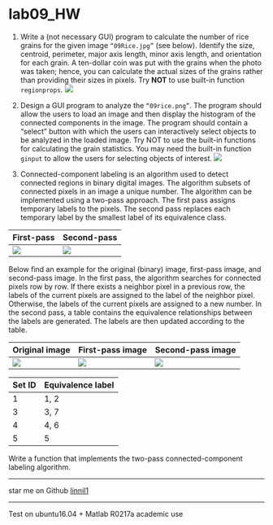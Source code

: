 # lab09_HW
1. Write a (not necessary GUI) program to calculate the number of rice grains for the given image `“09Rice.jpg”` (see below). Identify the size, centroid, perimeter, major axis length, minor axis length, and orientation for each grain. A ten-dollar coin was put with the grains when the photo was taken; hence, you can calculate the actual sizes of the grains rather than providing their sizes in pixels. Try **NOT** to use built-in function `regionprops`.
![](https://i.imgur.com/0TqmHa5.png)

2. Design a GUI program to analyze the `“09rice.png”`. The program should allow the users to load an image and then display the histogram of the connected components in the image. The program should contain a “select” button with which the users can interactively select objects to be analyzed in the loaded image. Try NOT to use the built-in functions for calculating the grain statistics. You may need the built-in function `ginput` to allow the users for selecting objects of interest.
![](https://i.imgur.com/nVWYfMz.png)

3. Connected-component labeling is an algorithm used to detect connected regions in binary digital images. The algorithm subsets of connected pixels in an image a unique number. The algorithm can be implemented using a two-pass approach. The first pass assigns temporary labels to the pixels. The second pass replaces each temporary label by the smallest label of its equivalence class.

| First-pass | Second-pass |
| -------- | -------- |
| ![](https://i.imgur.com/LftWzPJ.png) | ![](https://i.imgur.com/ogeAw7y.png) |

Below find an example for the original (binary) image, first-pass image, and second-pass image. In the first pass, the algorithm searches for connected pixels row by row. If there exists a neighbor pixel in a previous row, the labels of the current pixels are assigned to the label of the neighbor pixel. Otherwise, the labels of the current pixels are assigned to a new number. In the second pass, a table contains the equivalence relationships between the labels are generated. The labels are then updated according to the table.

| Original image | First-pass image | Second-pass image |
| -------- | -------- | -------- |
| ![](https://i.imgur.com/VMc7JN8.png) | ![](https://i.imgur.com/hSxG0fV.png) | ![](https://i.imgur.com/7nTviWH.png) |

| Set ID | Equivalence label |
| -------- | -------- | 
| 1 | 1, 2 |
| 3 | 3, 7 |
| 4 | 4, 6 |
| 5 | 5    |

Write a function that implements the two-pass connected-component labeling algorithm.

---
star me on Github
[linnil1](https://github.com/linnil1/Lab304_2017summer)

---
Test on ubuntu16.04 + Matlab R0217a academic use